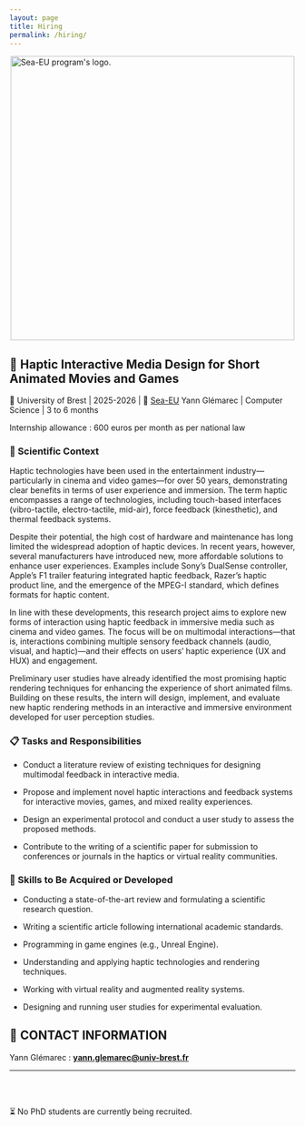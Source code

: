 ```yaml
---
layout: page
title: Hiring
permalink: /hiring/
---
```

<style>
  .page-content p {
    text-align: justify;
  }
</style>

<img src="{{ '/pictures/logo-sea-eu.png' | relative_url }}" alt="Sea-EU program's logo." width="500" style="display: block; margin: 0 auto; margin-top: 15px;" />

## 💠 Haptic Interactive Media Design for Short Animated Movies and Games

📍 University of Brest | 2025-2026 | 🔗 <a id="raw-url" href="https://sea-eu.org/master-research-internships-2025/">Sea-EU</a> 
Yann Glémarec | Computer Science |  3 to 6 months

Internship allowance : 600 euros per month as per national law

### 📄 Scientific Context

Haptic technologies have been used in the entertainment industry—particularly in cinema and video games—for over 50 years, demonstrating clear benefits in terms of user experience and immersion. The term haptic encompasses a range of technologies, including touch-based interfaces (vibro-tactile, electro-tactile, mid-air), force feedback (kinesthetic), and thermal feedback systems.

Despite their potential, the high cost of hardware and maintenance has long limited the widespread adoption of haptic devices. In recent years, however, several manufacturers have introduced new, more affordable solutions to enhance user experiences. Examples include Sony’s DualSense controller, Apple’s F1 trailer featuring integrated haptic feedback, Razer’s haptic product line, and the emergence of the MPEG-I standard, which defines formats for haptic content.

In line with these developments, this research project aims to explore new forms of interaction using haptic feedback in immersive media such as cinema and video games. The focus will be on multimodal interactions—that is, interactions combining multiple sensory feedback channels (audio, visual, and haptic)—and their effects on users’ haptic experience (UX and HUX) and engagement.

Preliminary user studies have already identified the most promising haptic rendering techniques for enhancing the experience of short animated films. Building on these results, the intern will design, implement, and evaluate new haptic rendering methods in an interactive and immersive environment developed for user perception studies.

### 📋 Tasks and Responsibilities

- Conduct a literature review of existing techniques for designing multimodal feedback in interactive media.

- Propose and implement novel haptic interactions and feedback systems for interactive movies, games, and mixed reality experiences.

- Design an experimental protocol and conduct a user study to assess the proposed methods.

- Contribute to the writing of a scientific paper for submission to conferences or journals in the haptics or virtual reality communities.

### 🚩 Skills to Be Acquired or Developed

- Conducting a state-of-the-art review and formulating a scientific research question.

- Writing a scientific article following international academic standards.

- Programming in game engines (e.g., Unreal Engine).

- Understanding and applying haptic technologies and rendering techniques.

- Working with virtual reality and augmented reality systems.

- Designing and running user studies for experimental evaluation.

## 📧 CONTACT INFORMATION

Yann Glémarec : **yann.glemarec@univ-brest.fr**

---

  <br>
  <br>

⏳ No PhD students are currently being recruited.